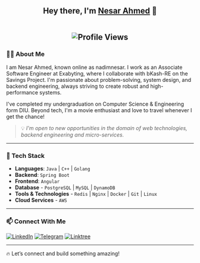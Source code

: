 <h2 align="center">Hey there, I'm <b><a href="https://www.linkedin.com/in/nadimnesar/" target="_blank">Nesar Ahmed</a></b> 👋
<br/><br/>
<p align="center">
  <img src="https://komarev.com/ghpvc/?username=nadimnesar&label=Profile%20Views&color=0e75b6&style=for-the-badge" alt="Profile Views" />
</p>
</h2>

### 👨‍💻 About Me
I am Nesar Ahmed, known online as nadimnesar. I work as an Associate Software Engineer at Exabyting, where I collaborate with bKash-RE on the Savings Project. I'm passionate about problem-solving, system design, and backend engineering, always striving to create robust and high-performance systems.

I've completed my undergraduation on Computer Science & Engineering form DIU. Beyond tech, I'm a movie enthusiast and love to travel whenever I get the chance!

> 💡 *I'm open to new opportunities in the domain of web technologies, backend engineering and micro-services.*

---
### 🚀 Tech Stack  

- **Languages**: `Java` | `C++` | `Golang`
- **Backend**: `Spring Boot`
- **Frontend**: `Angular`
- **Database** - `PostgreSQL` | `MySQL` | `DynamoDB`
- **Tools & Technologies** - `Redis` | `Nginx` | `Docker` | `Git` | `Linux`
- **Cloud Services** - `AWS`

---

### 📫 Connect With Me  

[![LinkedIn](https://custom-icon-badges.demolab.com/badge/LinkedIn-0A66C2?logo=linkedin-white&logoColor=fff)](https://linkedin.com/in/nadimnesar)
[![Telegram](https://img.shields.io/badge/Telegram-2CA5E0?logo=telegram&logoColor=white)](https://t.me/nadimnesar)
[![Linktree](https://img.shields.io/badge/LinkTree-1de9b6?logo=linktree&logoColor=white)](https://linktr.ee/nadimnesar)

---

🔥 Let’s connect and build something amazing!
